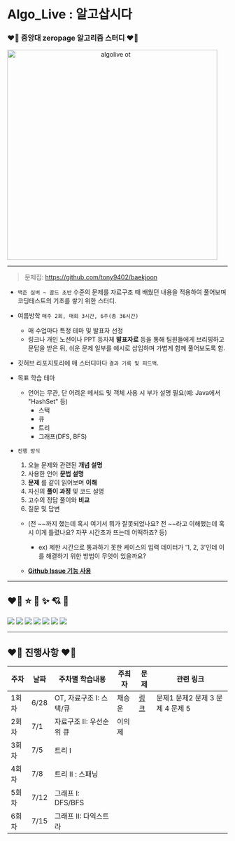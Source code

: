 # Algo_Live : 알고삽시다

### ❤️‍🔥 중앙대 zeropage 알고리즘 스터디 ❤️‍🔥

<img width="480" alt="algolive ot" src="https://user-images.githubusercontent.com/12531340/175253286-bd82c4af-0168-4f51-b256-e6a66a1d5201.png" style="text-align:center">

---

> 문제집: https://github.com/tony9402/baekjoon

- `백준 실버 ~ 골드 초반` 수준의 문제를 자료구조 때 배웠던 내용을 적용하여 풀어보며 코딩테스트의 기초를 쌓기 위한 스터디.

- 여름방학 `매주 2회, 매회 3시간, 6주(총 36시간)`
  - 매 수업마다 특정 테마 및 발표자 선정
  - 링크나 개인 노션이나 PPT 등자체 __발표자료__ 등을 통해 팀원들에게 브리핑하고 문답을 받은 뒤, 쉬운 문제 일부를 예시로 삽입하며 가볍게 함께 풀어보도록 함.

- 깃허브 리포지토리에 매 스터디마다 `결과 기록 및 피드백`.

- 목표 학습 테마
  - 언어는 무관, 단 어려운 메서드 및 객체 사용 시 부가 설명 필요(예: Java에서 "HashSet" 등)
    - 스택
    - 큐
    - 트리
    - 그래프(DFS, BFS)
  
- `진행 방식`
  1. 오늘 문제와 관련된 __개념 설명__
  2. 사용한 언어 __문법 설명__
  3. __문제__ 를 같이 읽어보며 __이해__
  4. 자신의 __풀이 과정__ 및 코드 설명
  5. 고수의 정답 풀이와 __비교__
  6. 질문 및 답변
  
    - (전 ~~까지 했는데 혹시 여기서 뭐가 잘못되었나요? 전 ~~라고 이해했는데 혹시 이게 틀렸나요? 자꾸 시간초과 뜨는데 어떡하죠? 등)

      - ex) 제한 시간으로 통과하기 못한 케이스의 입력 데이터가 '1, 2, 3'인데 이를 해결하기 위한 방법이 무엇이 있을까요?

    - [__Github Issue 기능 사용__](https://github.com/AlgoLive/AlgoLive_Session/issues/2)
    
---

## ❤️‍🔥 ⭐️ 🔫 ✨ 💘 🎉

<a href="https://solved.ac/winluck">
<img src="https://mazassumnida.wtf/api/v2/generate_badge?boj=winluck"></a>

<a href="https://solved.ac/synoti21">
<img src="https://mazassumnida.wtf/api/v2/generate_badge?boj=synoti21"></a>

<a href="https://solved.ac/dwchoi0610">
<img src="https://mazassumnida.wtf/api/v2/generate_badge?boj=dwchoi0610"></a>

<a href="https://solved.ac/realisshomyang">
<img src="https://mazassumnida.wtf/api/v2/generate_badge?boj=realisshomyang"></a>

<a href="https://solved.ac/k424">
<img src="https://mazassumnida.wtf/api/v2/generate_badge?boj=k424"></a>

<a href="https://solved.ac/">
<img src="https://mazassumnida.wtf/api/v2/generate_badge?boj="></a>

<a href="https://solved.ac/euije">
<img src="https://mazassumnida.wtf/api/v2/generate_badge?boj=euije"></a>


---

## ❤️‍🔥 진행사항 ❤️‍🔥

| 주차 | 날짜 | 주차별 학습내용 | 주최자 |  문제 | 관련 링크 |
|-|-|-|-|-|-|
| 1회차 |6/28| OT, 자료구조 I: 스택/큐 | 채승운 |[링크](https://github.com/tony9402/baekjoon/tree/main/data_structure)| 문제1 문제2 문제 3 문제 4 문제 5 | 
| 2회차 |7/1| 자료구조 II: 우선순위 큐 | 이의제 | | ||
| 3회차 |7/5| 트리 I | | | |
| 4회차 |7/8| 트리 II : 스패닝 | | | |
| 5회차 |7/12| 그래프 I: DFS/BFS | | | | |
| 6회차 |7/15| 그래프 II: 다익스트라 | | | | |

